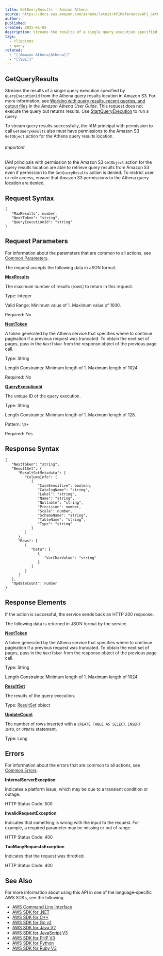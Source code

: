 ```yaml
---
title: GetQueryResults - Amazon Athena
source: https://docs.aws.amazon.com/athena/latest/APIReference/API_GetQueryResults.html
author: 
published: 
created: 2025-01-08
description: Streams the results of a single query execution specified by QueryExecutionId from the Athena query results location in Amazon S3. For more information, see Working with query results, recent queries, and output files in the Amazon Athena User Guide
tags:
  - clippings
  - query
related:
  - "[[Amazon Athena|Athena]]"
  - "[[SQL]]"
---
```

## GetQueryResults

Streams the results of a single query execution specified by `QueryExecutionId` from the Athena query results location in Amazon S3. For more information, see [Working with query results, recent queries, and output files](https://docs.aws.amazon.com/athena/latest/ug/querying.html) in the *Amazon Athena User Guide*. This request does not execute the query but returns results. Use [StartQueryExecution](https://docs.aws.amazon.com/athena/latest/APIReference/API_StartQueryExecution.html) to run a query.

To stream query results successfully, the IAM principal with permission to call `GetQueryResults` also must have permissions to the Amazon S3 `GetObject` action for the Athena query results location.

###### Important

IAM principals with permission to the Amazon S3 `GetObject` action for the query results location are able to retrieve query results from Amazon S3 even if permission to the `GetQueryResults` action is denied. To restrict user or role access, ensure that Amazon S3 permissions to the Athena query location are denied.

## Request Syntax

```
{
   "MaxResults": number,
   "NextToken": "string",
   "QueryExecutionId": "string"
}
```

## Request Parameters

For information about the parameters that are common to all actions, see [Common Parameters](https://docs.aws.amazon.com/athena/latest/APIReference/CommonParameters.html).

The request accepts the following data in JSON format.

**[MaxResults](https://docs.aws.amazon.com/athena/latest/APIReference/#API_GetQueryResults_RequestSyntax)**

The maximum number of results (rows) to return in this request.

Type: Integer

Valid Range: Minimum value of 1. Maximum value of 1000.

Required: No

**[NextToken](https://docs.aws.amazon.com/athena/latest/APIReference/#API_GetQueryResults_RequestSyntax)**

A token generated by the Athena service that specifies where to continue pagination if a previous request was truncated. To obtain the next set of pages, pass in the `NextToken` from the response object of the previous page call.

Type: String

Length Constraints: Minimum length of 1. Maximum length of 1024.

Required: No

**[QueryExecutionId](https://docs.aws.amazon.com/athena/latest/APIReference/#API_GetQueryResults_RequestSyntax)**

The unique ID of the query execution.

Type: String

Length Constraints: Minimum length of 1. Maximum length of 128.

Pattern: `\S+`

Required: Yes

## Response Syntax

```
{
   "NextToken": "string",
   "ResultSet": { 
      "ResultSetMetadata": { 
         "ColumnInfo": [ 
            { 
               "CaseSensitive": boolean,
               "CatalogName": "string",
               "Label": "string",
               "Name": "string",
               "Nullable": "string",
               "Precision": number,
               "Scale": number,
               "SchemaName": "string",
               "TableName": "string",
               "Type": "string"
            }
         ]
      },
      "Rows": [ 
         { 
            "Data": [ 
               { 
                  "VarCharValue": "string"
               }
            ]
         }
      ]
   },
   "UpdateCount": number
}
```

## Response Elements

If the action is successful, the service sends back an HTTP 200 response.

The following data is returned in JSON format by the service.

**[NextToken](https://docs.aws.amazon.com/athena/latest/APIReference/#API_GetQueryResults_ResponseSyntax)**

A token generated by the Athena service that specifies where to continue pagination if a previous request was truncated. To obtain the next set of pages, pass in the `NextToken` from the response object of the previous page call.

Type: String

Length Constraints: Minimum length of 1. Maximum length of 1024.

**[ResultSet](https://docs.aws.amazon.com/athena/latest/APIReference/#API_GetQueryResults_ResponseSyntax)**

The results of the query execution.

Type: [ResultSet](https://docs.aws.amazon.com/athena/latest/APIReference/API_ResultSet.html) object

**[UpdateCount](https://docs.aws.amazon.com/athena/latest/APIReference/#API_GetQueryResults_ResponseSyntax)**

The number of rows inserted with a `CREATE TABLE AS SELECT`, `INSERT                 INTO`, or `UPDATE` statement.

Type: Long

## Errors

For information about the errors that are common to all actions, see [Common Errors](https://docs.aws.amazon.com/athena/latest/APIReference/CommonErrors.html).

**InternalServerException**

Indicates a platform issue, which may be due to a transient condition or outage.

HTTP Status Code: 500

**InvalidRequestException**

Indicates that something is wrong with the input to the request. For example, a required parameter may be missing or out of range.

HTTP Status Code: 400

**TooManyRequestsException**

Indicates that the request was throttled.

HTTP Status Code: 400

## See Also

For more information about using this API in one of the language-specific AWS SDKs, see the following:

- [AWS Command Line Interface](https://docs.aws.amazon.com/goto/aws-cli/athena-2017-05-18/GetQueryResults)
- [AWS SDK for .NET](https://docs.aws.amazon.com/goto/DotNetSDKV3/athena-2017-05-18/GetQueryResults)
- [AWS SDK for C++](https://docs.aws.amazon.com/goto/SdkForCpp/athena-2017-05-18/GetQueryResults)
- [AWS SDK for Go v2](https://docs.aws.amazon.com/goto/SdkForGoV2/athena-2017-05-18/GetQueryResults)
- [AWS SDK for Java V2](https://docs.aws.amazon.com/goto/SdkForJavaV2/athena-2017-05-18/GetQueryResults)
- [AWS SDK for JavaScript V3](https://docs.aws.amazon.com/goto/SdkForJavaScriptV3/athena-2017-05-18/GetQueryResults)
- [AWS SDK for PHP V3](https://docs.aws.amazon.com/goto/SdkForPHPV3/athena-2017-05-18/GetQueryResults)
- [AWS SDK for Python](https://docs.aws.amazon.com/goto/boto3/athena-2017-05-18/GetQueryResults)
- [AWS SDK for Ruby V3](https://docs.aws.amazon.com/goto/SdkForRubyV3/athena-2017-05-18/GetQueryResults)